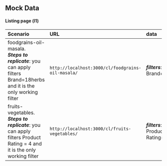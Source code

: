## Mock Data

#### Listing page (l1)


| Scenario | URL  |data|
| :-------- |:-------|:---|
| foodgrains-oil-masala.<br> ***Steps to replicate***: you can apply filters Brand=18herbs and it is the only working filter | `http://localhost:3000/cl/foodgrains-oil-masala/` | ***filters***: <br>Brand=18herbs |
| fruits-vegetables. <br>***Steps to replicate***: you can apply filters Product Rating = 4 and it is the only working filter | `http://localhost:3000/cl/fruits-vegetables/` | ***filters***:<br> Product Rating=4 |


  
